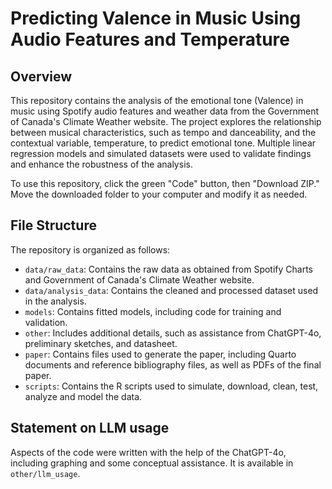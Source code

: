 # Predicting Valence in Music Using Audio Features and Temperature

## Overview

This repository contains the analysis of the emotional tone (Valence) in music using Spotify audio features and weather data from the Government of Canada's Climate Weather website. The project explores the relationship between musical characteristics, such as tempo and danceability, and the contextual variable, temperature, to predict emotional tone. Multiple linear regression models and simulated datasets were used to validate findings and enhance the robustness of the analysis.

To use this repository, click the green "Code" button, then "Download ZIP." Move the downloaded folder to your computer and modify it as needed.

## File Structure

The repository is organized as follows:

- `data/raw_data`: Contains the raw data as obtained from Spotify Charts and Government of Canada's Climate Weather website.
- `data/analysis_data`: Contains the cleaned and processed dataset used in the analysis.
- `models`: Contains fitted models, including code for training and validation.
- `other`: Includes additional details, such as assistance from ChatGPT-4o, preliminary sketches, and datasheet.
- `paper`: Contains files used to generate the paper, including Quarto documents and reference bibliography files, as well as PDFs of the final paper.
- `scripts`: Contains the R scripts used to simulate, download, clean, test, analyze and model the data.

## Statement on LLM usage

Aspects of the code were written with the help of the ChatGPT-4o, including graphing and some conceptual assistance. It is available in `other/llm_usage`.
